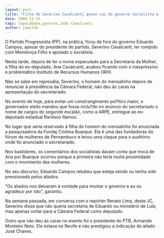 ```yaml
---
layout: post
title: "Filha de Severino Cavalcanti quase cai do governo socialista e acaba parando no obscuro IRH"
date: 2006-12-15
tags: Copacabana,governo,João Cavalcanti
author: jamildo
---
```

O Partido Progressista (PP), na pr&aacute;tica, ficou de fora do governo Eduardo Campos, apesar do presidente do partido, Severino Cavalcanti, ter rompido com Mendon&ccedil;a Filho e apoiado o socialista.

Nesta tarde, depois de ter o nome especulado para a Secretaria da Mulher, a filha do ex-deputado, Ana Cavalcanti, acabou ficando com o inexpressivo e problem&aacute;tico Instituto de Recursos Humanos (IRH).

N&atilde;o se sabe em repres&aacute;lia, Severino, o homem do mensalinho depois de renunciar &agrave; presid&ecirc;ncia da C&acirc;mara Federal, n&atilde;o deu &agrave;s caras na apresenta&ccedil;&atilde;o do secretariado.

No evento de hoje, para evitar um constrangimento pol?tico maior, o governador eleito mandou que fosse inclu?do no an&uacute;ncio do secretariado o nome de cargos do segundo escal&atilde;o, como a ARPE, entregue ao ex-deputado estadual Ranilson Ramos.

No lugar que seria reservado &agrave; filha do homem do mensalinho foi anunciada a pesquisadora da Fundaj Cristina Buarque. Ela &eacute; uma das fundadoras do f&oacute;rum de mulheres de Pernambuco e levou uma claque para o audit&oacute;rio onde foi anunciado o secretariado.

Nos bastidores, os coment&aacute;rios dos socialistas davam conta que troca de Ana por Buarque ocorreu porque a primeira n&atilde;o teria muita proximidade com o movimento das mulheres.

No seu discurso, Eduardo Campos rebateu que esteja sendo ou tenha sido pressionado pelos aliados.

"Os aliados nos deixaram &agrave; vontade para montar o governo e eu os agrade&ccedil;o por isto", garantiu.

Na semana passada, em conversa com o rep&oacute;rter Renato Lima, deste JC, Severino disse que n&atilde;o queria secretaria de Eduardo ou minist&eacute;rio de Lula, mas apenas voltar para a C&acirc;mara Federal como deputado.

Outro que n&atilde;o deu as caras no evento foi o presidente do PTB, Armando Monteiro Neto. Ele estava no Recife e n&atilde;o prestigiou a indica&ccedil;&atilde;o do aliado Jos&eacute; Chaves.